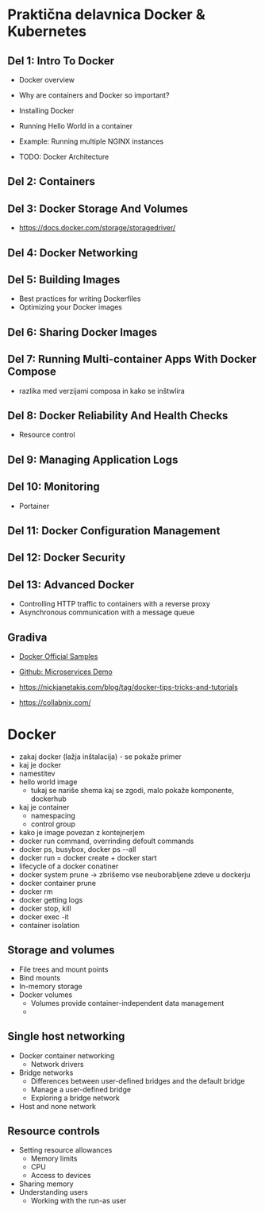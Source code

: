 # Praktična delavnica Docker & Kubernetes

## Del 1: Intro To Docker
- Docker overview
- Why are containers and Docker so important?
- Installing Docker
- Running Hello World in a container
- Example: Running multiple NGINX instances


- TODO: Docker Architecture

## Del 2: Containers

## Del 3: Docker Storage And Volumes
- https://docs.docker.com/storage/storagedriver/

## Del 4: Docker Networking

## Del 5: Building Images
- Best practices for writing Dockerfiles
- Optimizing your Docker images

## Del 6: Sharing Docker Images

## Del 7: Running Multi-container Apps With Docker Compose
- razlika med verzijami composa in kako se inštwlira

## Del 8: Docker Reliability And Health Checks
- Resource control

## Del 9: Managing Application Logs

## Del 10: Monitoring
- Portainer

## Del 11: Docker Configuration Management

## Del 12: Docker Security

## Del 13: Advanced Docker
- Controlling HTTP traffic to containers with a reverse proxy
- Asynchronous communication with a message queue

## Gradiva
- [Docker Official Samples](https://docs.docker.com/samples/#tutorial-labs)
- [Github: Microservices Demo](https://github.com/microservices-demo)

- https://nickjanetakis.com/blog/tag/docker-tips-tricks-and-tutorials
- https://collabnix.com/



# Docker
- zakaj docker (lažja inštalacija) - se pokaže primer
- kaj je docker
- namestitev
- hello world image
	- tukaj se nariše shema kaj se zgodi, malo pokaže komponente, dockerhub
- kaj je container
	- namespacing
	- control group
- kako je image povezan z kontejnerjem
- docker run command, overrinding defoult commands
- docker ps, busybox, docker ps --all
- docker run = docker create + docker start
- lifecycle of a docker conatiner
- docker system prune -> zbrišemo vse neuborabljene zdeve u dockerju
- docker container prune
- docker rm 
- docker getting logs
- docker stop, kill
- docker exec -it
- container isolation

## Storage and volumes
- File trees and mount points
- Bind mounts
- In-memory storage
- Docker volumes
    - Volumes provide container-independent data management
    - 

## Single host networking
- Docker container networking
    - Network drivers
- Bridge networks
    - Differences between user-defined bridges and the default bridge
    - Manage a user-defined bridge
    - Exploring a bridge network
- Host and none network



## Resource controls
- Setting resource allowances
    - Memory limits
    - CPU
    - Access to devices
- Sharing memory
- Understanding users
    - Working with the run-as user